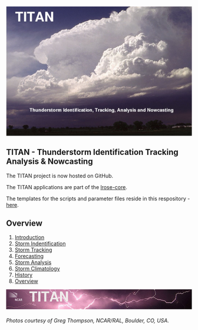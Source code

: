 ![front page](./docs/images/titan_front_page.jpg)

## TITAN - Thunderstorm Identification Tracking Analysis & Nowcasting

The TITAN project is now hosted on GitHub.

The TITAN applications are part of the [lrose-core](https://github.com/NCAR/lrose-core).

The templates for the scripts and parameter files reside in this respository - [here](./templates).

<a name="overview"/>

## Overview

1. [Introduction](./docs/topics/introduction.md)
2. [Storm Indentification](./docs/topics/storm_identification.md)
3. [Storm Tracking](./docs/topics/storm_tracking.md)
4. [Forecasting](./docs/topics/forecasting.md)
5. [Storm Analysis](./docs/topics/storm_analysis.md)
6. [Storm Climatology](./docs/topics/storm_climatology.md)
7. [History](./docs/topics/history.md)
8. [Overview](#overview)

![header with logo](./docs/images/titan-header_logo.jpg)

###### Photos courtesy of Greg Thompson, NCAR/RAL, Boulder, CO, USA.

